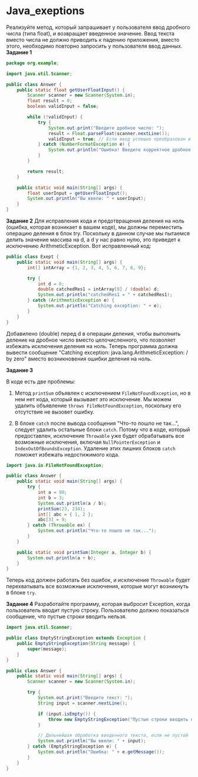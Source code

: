 # Java_exeptions
Реализуйте метод, который запрашивает у пользователя ввод дробного числа (типа float), и возвращает введенное значение. Ввод текста вместо числа не должно приводить к падению приложения, вместо этого, необходимо повторно запросить у пользователя ввод данных.
**Задание 1**
```Java
package org.example;

import java.util.Scanner;

public class Answer {
    public static float getUserFloatInput() {
        Scanner scanner = new Scanner(System.in);
        float result = 0;
        boolean validInput = false;

        while (!validInput) {
            try {
                System.out.print("Введите дробное число: ");
                result = Float.parseFloat(scanner.nextLine());
                validInput = true; // Если ввод успешно преобразован в float, выходим из цикла
            } catch (NumberFormatException e) {
                System.out.println("Ошибка! Введите корректное дробное число.");
            }
        }

        return result;
    }

    public static void main(String[] args) {
        float userInput = getUserFloatInput();
        System.out.println("Вы ввели: " + userInput);
    }
}
```
**Задание 2**
Для исправления кода и предотвращения деления на ноль (ошибка, которая возникает в вашем коде), мы должны переместить операцию деления в блок try. Поскольку в данном случае мы пытаемся делить значение массива на d, а d у нас равно нулю, это приведет к исключению ArithmeticException. Вот исправленный код:

```java
public class Exept {
    public static void main(String[] args) {
        int[] intArray = {1, 2, 3, 4, 5, 6, 7, 8, 9};

        try {
            int d = 0;
            double catchedRes1 = intArray[8] / (double) d;
            System.out.println("catchedRes1 = " + catchedRes1);
        } catch (ArithmeticException e) {
            System.out.println("Catching exception: " + e);
        }
    }
}
```
Добавилено (double) перед d в операции деления, чтобы выполнить деление на дробное число вместо целочисленного, что позволяет избежать исключения деления на ноль. Теперь программа должна вывести сообщение "Catching exception: java.lang.ArithmeticException: / by zero" вместо возникновения ошибки деления на ноль.

**Задание 3**

В коде есть две проблемы:

1. Метод `printSum` объявлен с исключением `FileNotFoundException`, но в нем нет кода, который вызывает это исключение. Мы можем удалить объявление `throws FileNotFoundException`, поскольку его отсутствие не вызовет ошибку.

2. В блоке `catch` после вывода сообщения "Что-то пошло не так...", следует удалить остальные блоки `catch`. Потому что в коде, который предоставлен, исключение `Throwable` уже будет обрабатывать все возможные исключения, включая `NullPointerException` и `IndexOutOfBoundsException`. Удаление этих лишних блоков `catch` поможет избежать недостижимого кода.


```java
import java.io.FileNotFoundException;

public class Answer {
    public static void main(String[] args) {
        try {
            int a = 90;
            int b = 3;
            System.out.println(a / b);
            printSum(23, 234);
            int[] abc = { 1, 2 };
            abc[3] = 9;
        } catch (Throwable ex) {
            System.out.println("Что-то пошло не так...");
        }
    }

    public static void printSum(Integer a, Integer b) {
        System.out.println(a + b);
    }
}
```

Теперь код должен работать без ошибок, и исключение `Throwable` будет перехватывать все возможные исключения, которые могут возникнуть в блоке `try`.

**Задание 4**
Разработайте программу, которая выбросит Exception, когда пользователь вводит пустую строку. Пользователю должно показаться сообщение, что пустые строки вводить нельзя.

```java
import java.util.Scanner;

public class EmptyStringException extends Exception {
    public EmptyStringException(String message) {
        super(message);
    }
}

public class Answer {
    public static void main(String[] args) {
        Scanner scanner = new Scanner(System.in);

        try {
            System.out.print("Введите текст: ");
            String input = scanner.nextLine();

            if (input.isEmpty()) {
                throw new EmptyStringException("Пустые строки вводить нельзя!");
            }

            // Дальнейшая обработка введенного текста, если не пустой
            System.out.println("Вы ввели: " + input);
        } catch (EmptyStringException e) {
            System.out.println("Ошибка: " + e.getMessage());
        }
    }
}
```
